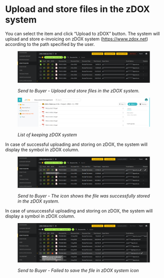 # Upload and store files in the zDOX system

You can select the item and click “Upload to zDOX” button. The system will upload and store e-invoicing on zDOX system (https://www.zdox.net) according to the path specified by the user.

<figure><img src="../../.gitbook/assets/image (100).png" alt=""><figcaption><p><em>Send to Buyer - Upload and store files in the zDOX system.</em></p></figcaption></figure>

<figure><img src="../../.gitbook/assets/image (102).png" alt=""><figcaption><p><em>List of keeping zDOX system</em></p></figcaption></figure>

In case of successful uploading and storing on zDOX, the system will display the symbol in zDOX column.

<figure><img src="../../.gitbook/assets/image (88).png" alt=""><figcaption><p><em>Send to Buyer - The icon shows the file was successfully stored in the zDOX system.</em></p></figcaption></figure>

In case of unsuccessful uploading and storing on zDOX, the system will display a symbol in zDOX column.

<figure><img src="../../.gitbook/assets/image (71).png" alt=""><figcaption><p><em>Send to Buyer - Failed to save the file in zDOX system icon</em></p></figcaption></figure>
